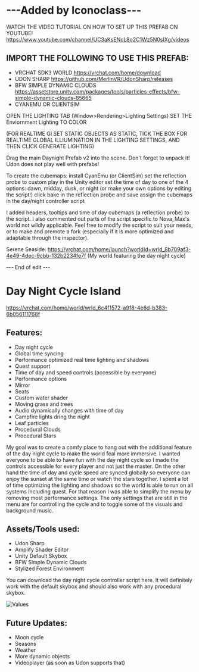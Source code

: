 # ---Added by Iconoclass---

WATCH THE VIDEO TUTORIAL ON HOW TO SET UP THIS PREFAB ON YOUTUBE!
https://www.youtube.com/channel/UC3aKsENcL8o2C1Wz5N0sIXg/videos

## **IMPORT THE FOLLOWING TO USE THIS PREFAB:**
* VRCHAT SDK3 WORLD			https://vrchat.com/home/download
* UDON SHARP				https://github.com/MerlinVR/UdonSharp/releases
* BFW SIMPLE DYNAMIC CLOUDS			https://assetstore.unity.com/packages/tools/particles-effects/bfw-simple-dynamic-clouds-85665
* CYANEMU OR CLIENTSIM

OPEN THE LIGHTING TAB (Window>Rendering>Lighting Settings)
SET THE Enviornment Lighting TO COLOR

(FOR REALTIME GI SET STATIC OBJECTS AS STATIC, TICK THE BOX FOR REALTIME GLOBAL ILLIUMINATION IN THE LIGHTING SETTINGS, AND THEN CLICK GENERATE LIGHTING)

Drag the main Daynight Prefab v2 into the scene. Don't forget to unpack it! Udon does not play well with prefabs!

To create the cubemaps:
install CyanEmu (or ClientSim)
set the reflection probe to custom
play in the Unity editor
set the time of day to one of the 4 options: dawn, midday, dusk, or night (or make your own options by editing the script!)
click bake in the reflection probe and save
assign the cubemaps in the day/night controller script

I added headers, tooltips and time of day cubemaps (a reflection probe) to the script.
I also commented out parts of the script specific to Nova_Max's world not wildly applicable.
Feel free to modify the script to suit your needs, or to make and premote a fork (especially if it is more optimized and adaptable through the inspector).

Serene Seaside: https://vrchat.com/home/launch?worldId=wrld_8b709af3-4e49-4dec-9cbb-132b2234fe7f 
(My world featuring the day night cycle)

--- End of edit --- 

# **Day Night Cycle Island**
https://vrchat.com/home/world/wrld_6c4f1572-a918-4e6d-b383-6b056111768f
## **Features:**
* Day night cycle
* Global time syncing
* Performance optimized real time lighting and shadows
* Quest support
* Time of day and speed controls (accessible by everyone)
* Performance options
* Mirror
* Seats
* Custom water shader
* Moving grass and trees
* Audio dynamically changes with time of day
* Campfire lights dring the night
* Leaf particles
* Procedural Clouds
* Procedural Stars

My goal was to create a comfy place to hang out with the additional feature of the day night cycle to make the world feal more immersive.
I wanted everyone to be able to have fun with the day night cycle so I made the controls accessible for every player and not just the master. On the other hand the time of day and cycle speed are synced globally so everyone can enjoy the sunset at the same time or watch the stars together. 
I spent a lot of time optimizing the lighting and shadows so the world is able to run on all systems including quest. For that reason I was able to simplify the menu by removing most performance settings. The only settings that are still in the menu are for controlling the cycle and to toggle some of the visuals and background music. 

## **Assets/Tools used:**
* Udon Sharp
* Amplify Shader Editor
* Unity Default Skybox
* BFW Simple Dynamic Clouds
* Stylized Forest Environment

You can download the day night cycle controller script here. It will definitely work with the default skybox and should also work with any procedural skybox.

![Values](/Values.png)

## **Future Updates:**
* Moon cycle
* Seasons
* Weather
* More dynamic objects
* Videoplayer (as soon as Udon supports that)
